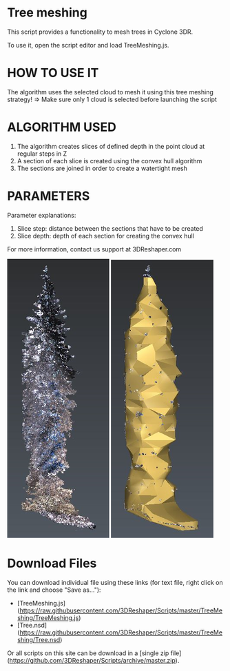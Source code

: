 # Tree meshing

This script provides a functionality to mesh trees in Cyclone 3DR.

To use it, open the script editor and load TreeMeshing.js.


# HOW TO USE IT
The algorithm uses the selected cloud to mesh it using this tree meshing strategy! => Make sure only 1 cloud is selected before launching the script

# ALGORITHM USED
1. The algorithm creates slices of defined depth in the point cloud at regular steps in Z
2. A section of each slice is created using the convex hull algorithm
3. The sections are joined in order to create a watertight mesh

# PARAMETERS
Parameter explanations:
1. Slice step: distance between the sections that have to be created
2. Slice depth: depth of each section for creating the convex hull

For more information, contact us support at 3DReshaper\.com

![alt text](https://raw.githubusercontent.com/3DReshaper/Scripts/master/TreeMeshing/Screenshot.png "screenshot")
![alt text](https://raw.githubusercontent.com/3DReshaper/Scripts/master/TreeMeshing/Screenshot2.png "screenshot2")

# Download Files

You can download individual file using these links (for text file, right click on the link and choose "Save as..."):

- [TreeMeshing.js] (https://raw.githubusercontent.com/3DReshaper/Scripts/master/TreeMeshing/TreeMeshing.js)
- [Tree.nsd] (https://raw.githubusercontent.com/3DReshaper/Scripts/master/TreeMeshing/Tree.nsd)

Or all scripts on this site can be download in a [single zip file] (https://github.com/3DReshaper/Scripts/archive/master.zip).
